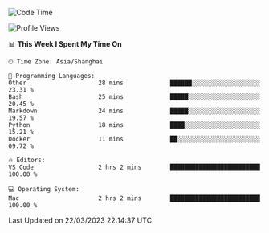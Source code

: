 <!--START_SECTION:waka-->
![Code Time](http://img.shields.io/badge/Code%20Time-457%20hrs%2048%20mins-blue)

![Profile Views](http://img.shields.io/badge/Profile%20Views-0-blue)

📊 **This Week I Spent My Time On** 

```text
🕑︎ Time Zone: Asia/Shanghai

💬 Programming Languages: 
Other                    28 mins             ██████░░░░░░░░░░░░░░░░░░░   23.31 % 
Bash                     25 mins             █████░░░░░░░░░░░░░░░░░░░░   20.45 % 
Markdown                 24 mins             █████░░░░░░░░░░░░░░░░░░░░   19.57 % 
Python                   18 mins             ████░░░░░░░░░░░░░░░░░░░░░   15.21 % 
Docker                   11 mins             ██░░░░░░░░░░░░░░░░░░░░░░░   09.72 % 

🔥 Editors: 
VS Code                  2 hrs 2 mins        █████████████████████████   100.00 % 

💻 Operating System: 
Mac                      2 hrs 2 mins        █████████████████████████   100.00 % 
```


 Last Updated on 22/03/2023 22:14:37 UTC
<!--END_SECTION:waka-->